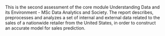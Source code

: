 This is the second assessment of the core module Understanding Data and its Environment - MSc Data Analytics and Society. The report describes, preprocesses and analyzes a set of internal and external data related to the sales of a nationwide retailer from the United States, in order to construct an accurate model for sales prediction.
